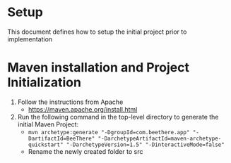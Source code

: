 # Setup
This document defines how to setup the initial project prior to implementation

# Maven installation and Project Initialization
1. Follow the instructions from Apache
   - https://maven.apache.org/install.html
2. Run the following command in the top-level directory to generate the initial Maven Project:
      - ```mvn archetype:generate "-DgroupId=com.beethere.app" "-DartifactId=BeeThere" "-DarchetypeArtifactId=maven-archetype-quickstart" "-DarchetypeVersion=1.5" "-DinteractiveMode=false"```
      -  Rename the newly created folder to src


